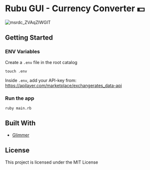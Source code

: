 # Rubu GUI - Currency Converter 💵
![msrdc_ZVAqZIWGIT](https://github.com/smackdh/glimmer_app/assets/66011769/35a19a83-c4e3-4073-a364-001e20ed8d24)

## Getting Started

### ENV Variables
Create a `.env` file in the root catalog
```
touch .env
```
Inside `.env`, add your API-key from: https://apilayer.com/marketplace/exchangerates_data-api

### Run the app
```
ruby main.rb
```

## Built With
- [Glimmer](https://github.com/AndyObtiva/glimmer)


## License
This project is licensed under the MIT License
